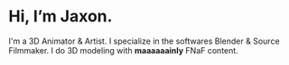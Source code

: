 <h1> Hi, I’m Jaxon. </h1>
I'm a 3D Animator & Artist. I specialize in the softwares Blender & Source Filmmaker. I do 3D modeling with <b>maaaaaainly</b> FNaF content.
